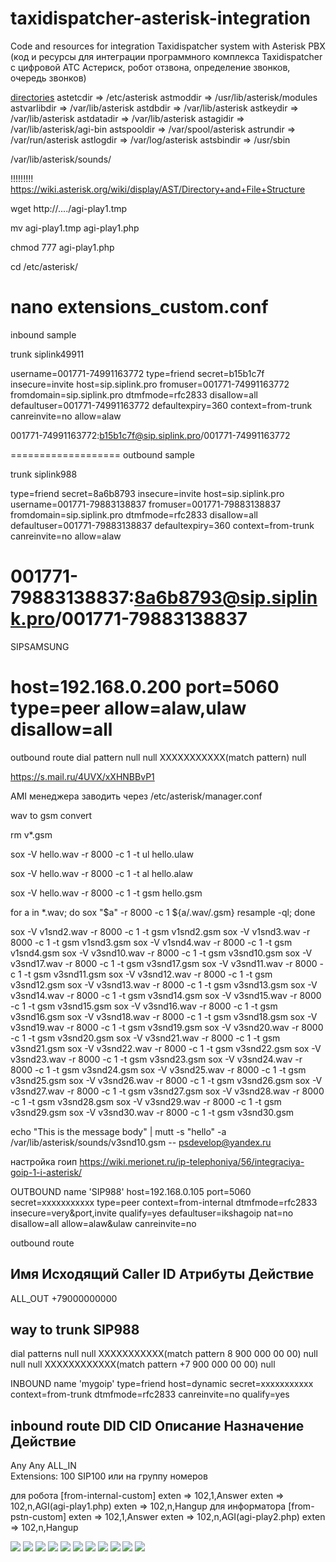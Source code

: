 # taxidispatcher-asterisk-integration
Code and resources for integration Taxidispatcher system with Asterisk PBX (код и ресурсы для интеграции программного комплекса Taxidispatcher c цифровой АТС Астериск, робот отзвона, определение звонков, очередь звонков)

[directories](!)
astetcdir => /etc/asterisk
astmoddir => /usr/lib/asterisk/modules
astvarlibdir => /var/lib/asterisk
astdbdir => /var/lib/asterisk
astkeydir => /var/lib/asterisk
astdatadir => /var/lib/asterisk
astagidir => /var/lib/asterisk/agi-bin
astspooldir => /var/spool/asterisk
astrundir => /var/run/asterisk
astlogdir => /var/log/asterisk
astsbindir => /usr/sbin

/var/lib/asterisk/sounds/


!!!!!!!!!   https://wiki.asterisk.org/wiki/display/AST/Directory+and+File+Structure

wget http://..../agi-play1.tmp

mv agi-play1.tmp agi-play1.php

chmod 777 agi-play1.php

cd /etc/asterisk/

nano extensions_custom.conf
======================
inbound sample

trunk siplink49911

username=001771-74991163772
type=friend
secret=b15b1c7f
insecure=invite
host=sip.siplink.pro
fromuser=001771-74991163772
fromdomain=sip.siplink.pro
dtmfmode=rfc2833
disallow=all
defaultuser=001771-74991163772
defaultexpiry=360
context=from-trunk
canreinvite=no
allow=alaw

001771-74991163772:b15b1c7f@sip.siplink.pro/001771-74991163772

===================
outbound sample

trunk siplink988

type=friend
secret=8a6b8793
insecure=invite
host=sip.siplink.pro
username=001771-79883138837
fromuser=001771-79883138837
fromdomain=sip.siplink.pro
dtmfmode=rfc2833
disallow=all
defaultuser=001771-79883138837
defaultexpiry=360
context=from-trunk
canreinvite=no
allow=alaw

001771-79883138837:8a6b8793@sip.siplink.pro/001771-79883138837
=====================
SIPSAMSUNG

host=192.168.0.200
port=5060
type=peer
allow=alaw,ulaw
disallow=all
=====================
outbound route 
dial pattern 
null null XXXXXXXXXXX(match pattern) null

https://s.mail.ru/4UVX/xXHNBBvP1

AMI менеджера заводить через /etc/asterisk/manager.conf

wav to gsm convert

rm v*.gsm

sox -V hello.wav -r 8000 -c 1 -t ul hello.ulaw

sox -V hello.wav -r 8000 -c 1 -t al hello.alaw

sox -V hello.wav -r 8000 -c 1 -t gsm hello.gsm

for a in *.wav; do sox "$a" -r 8000 -c 1 ${a/.wav/.gsm} resample -ql; done

sox -V v1snd2.wav -r 8000 -c 1 -t gsm v1snd2.gsm
sox -V v1snd3.wav -r 8000 -c 1 -t gsm v1snd3.gsm
sox -V v1snd4.wav -r 8000 -c 1 -t gsm v1snd4.gsm
sox -V v3snd10.wav -r 8000 -c 1 -t gsm v3snd10.gsm
sox -V v3snd17.wav -r 8000 -c 1 -t gsm v3snd17.gsm
sox -V v3snd11.wav -r 8000 -c 1 -t gsm v3snd11.gsm
sox -V v3snd12.wav -r 8000 -c 1 -t gsm v3snd12.gsm
sox -V v3snd13.wav -r 8000 -c 1 -t gsm v3snd13.gsm
sox -V v3snd14.wav -r 8000 -c 1 -t gsm v3snd14.gsm
sox -V v3snd15.wav -r 8000 -c 1 -t gsm v3snd15.gsm
sox -V v3snd16.wav -r 8000 -c 1 -t gsm v3snd16.gsm
sox -V v3snd18.wav -r 8000 -c 1 -t gsm v3snd18.gsm
sox -V v3snd19.wav -r 8000 -c 1 -t gsm v3snd19.gsm
sox -V v3snd20.wav -r 8000 -c 1 -t gsm v3snd20.gsm
sox -V v3snd21.wav -r 8000 -c 1 -t gsm v3snd21.gsm
sox -V v3snd22.wav -r 8000 -c 1 -t gsm v3snd22.gsm
sox -V v3snd23.wav -r 8000 -c 1 -t gsm v3snd23.gsm
sox -V v3snd24.wav -r 8000 -c 1 -t gsm v3snd24.gsm
sox -V v3snd25.wav -r 8000 -c 1 -t gsm v3snd25.gsm
sox -V v3snd26.wav -r 8000 -c 1 -t gsm v3snd26.gsm
sox -V v3snd27.wav -r 8000 -c 1 -t gsm v3snd27.gsm
sox -V v3snd28.wav -r 8000 -c 1 -t gsm v3snd28.gsm
sox -V v3snd29.wav -r 8000 -c 1 -t gsm v3snd29.gsm
sox -V v3snd30.wav -r 8000 -c 1 -t gsm v3snd30.gsm

echo "This is the message body" | mutt -s "hello" -a /var/lib/asterisk/sounds/v3snd10.gsm -- psdevelop@yandex.ru

настройка гоип 
https://wiki.merionet.ru/ip-telephoniya/56/integraciya-goip-1-i-asterisk/

OUTBOUND name 'SIP988'
host=192.168.0.105
port=5060
secret=xxxxxxxxxxx
type=peer
context=from-internal
dtmfmode=rfc2833
insecure=very&port,invite
qualify=yes
defaultuser=ikshagoip
nat=no
disallow=all
allow=alaw&ulaw
canreinvite=no

outbound route

Имя
Исходящий Caller ID
Атрибуты
Действие
---------
ALL_OUT	
+79000000000

way to trunk SIP988
------
dial patterns 
null null XXXXXXXXXXX(match pattern 8 900 000 00 00) null
null null XXXXXXXXXXXX(match pattern +7 900 000 00 00) null

INBOUND name 'mygoip'
type=friend
host=dynamic
secret=xxxxxxxxxxx
context=from-trunk
dtmfmode=rfc2833
canreinvite=no
qualify=yes

inbound route
DID
CID
Описание
Назначение
Действие
-------------
Any	
Any	
ALL_IN	
Extensions: 100 SIP100 или на группу номеров

для робота
[from-internal-custom]
exten => 102,1,Answer
exten => 102,n,AGI(agi-play1.php)
exten => 102,n,Hangup
для информатора
[from-pstn-custom]
exten => 102,1,Answer
exten => 102,n,AGI(agi-play2.php)
exten => 102,n,Hangup

![](images/Screenshot_4.png)
![](images/Screenshot_5.png)
![](images/Screenshot_1.png)
![](images/Screenshot_2.png)
![](images/Screenshot_3.png)
![](images/Screenshot_6.png)
![](images/Screenshot_7_2.png)
![](images/Screenshot_8.png)
![](images/Screenshot_9.png)
![](images/Screenshot_10.png)
![](images/Screenshot_11.png)
